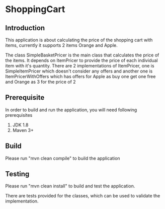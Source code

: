 # ShoppingCart

## Introduction
This application is about calculating the price of the shopping cart with items, currently it supports 2 items Orange and Apple.

The class SimpleBasketPricer is the main class that calculates the price of the items. It depends on ItemPricer to
provide the price of each individual item with it's quantity. There are 2 implementations of ItemPricer, one is SimpleItemPricer
which doesn't consider any offers and another one is ItemPricerWithOffers which has offers for Apple as buy one get one free
and Orange as 3 for the price of 2

## Prerequisite
In order to build and run the application, you will need following prerequisites

1. JDK 1.8
2. Maven 3+

## Build
Please run "mvn clean compile" to build the application

## Testing
Please run "mvn clean install" to build and test the application.

There are tests provided for the classes, which can be used to validate the implementation.
